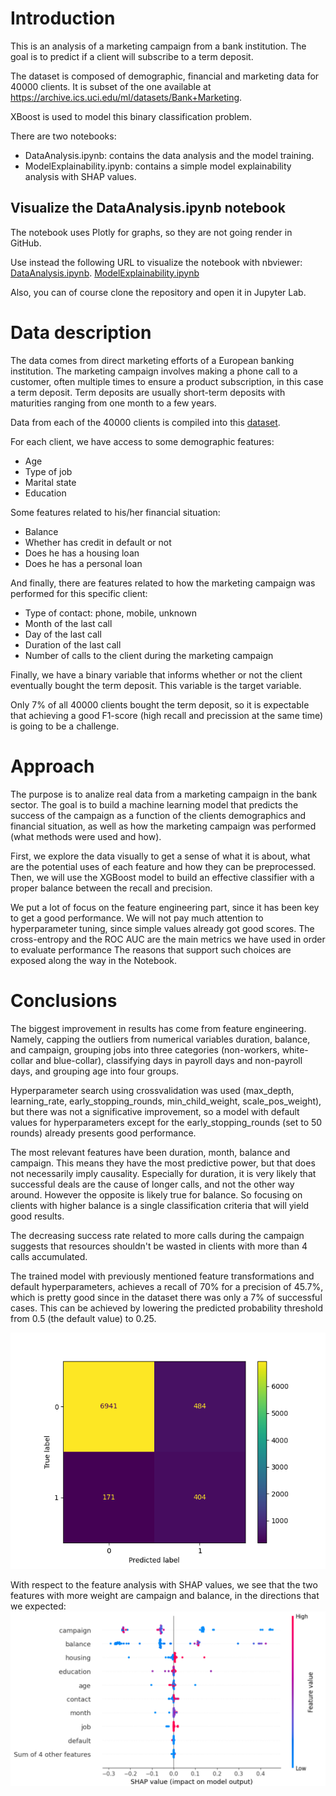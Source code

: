 # Introduction
This is an analysis of a marketing campaign from a bank institution. The goal is to predict if a client will subscribe to a term deposit.

The dataset is composed of demographic, financial and marketing data for 40000 clients. It is subset of the one available at https://archive.ics.uci.edu/ml/datasets/Bank+Marketing.

XBoost is used to model this binary classification problem.

There are two notebooks:
- DataAnalysis.ipynb: contains the data analysis and the model training.
- ModelExplainability.ipynb: contains a simple model explainability analysis with SHAP values.


## Visualize the DataAnalysis.ipynb notebook

The notebook uses Plotly for graphs, so they are not going render in GitHub.

Use instead the following URL to visualize the notebook with nbviewer:
[DataAnalysis.ipynb](https://nbviewer.org/github/rubchume/BankMarketingCampaignXGBoostModeling/blob/main/DataAnalysis.ipynb).
[ModelExplainability.ipynb](https://nbviewer.org/github/rubchume/BankMarketingCampaignXGBoostModeling/blob/main/ModelExplainability.ipynb)

Also, you can of course clone the repository and open it in Jupyter Lab.

# Data description
The data comes from direct marketing efforts of a European banking institution. The marketing campaign involves making a phone call to a customer, often multiple times to ensure a product subscription, in this case a term deposit. Term deposits are usually short-term deposits with maturities ranging from one month to a few years.

Data from each of the 40000 clients is compiled into this [dataset](https://archive.ics.uci.edu/dataset/222/bank+marketing).

For each client, we have access to some demographic features:
- Age
- Type of job
- Marital state
- Education

Some features related to his/her financial situation:
- Balance
- Whether has credit in default or not
- Does he has a housing loan
- Does he has a personal loan

And finally, there are features related to how the marketing campaign was performed for this specific client:
- Type of contact: phone, mobile, unknown
- Month of the last call
- Day of the last call
- Duration of the last call
- Number of calls to the client during the marketing campaign

Finally, we have a binary variable that informs whether or not the client eventually bought the term deposit. This variable is the target variable.

Only 7% of all 40000 clients bought the term deposit, so it is expectable that achieving a good F1-score (high recall and precission at the same time) is going to be a challenge.

# Approach
The purpose is to analize real data from a marketing campaign in the bank sector. The goal is to build a machine learning model that predicts the success of the campaign as a function of the clients demographics and financial situation, as well as how the marketing campaign was performed (what methods were used and how).

First, we explore the data visually to get a sense of what it is about, what are the potential uses of each feature and how they can be preprocessed. Then, we will use the XGBoost model to build an effective classifier with a proper balance between the recall and precision.

We put a lot of focus on the feature engineering part, since it has been key to get a good performance. We will not pay much attention to hyperparameter tuning, since simple values already got good scores. The cross-entropy and the ROC AUC are the main metrics we have used in order to evaluate performance The reasons that support such choices are exposed along the way in the Notebook.

# Conclusions

The biggest improvement in results has come from feature engineering. Namely, capping the outliers from numerical variables duration, balance, and campaign, grouping jobs into three categories (non-workers, white-collar and blue-collar), classifying days in payroll days and non-payroll days, and grouping age into four groups.

Hyperparameter search using crossvalidation was used (max_depth, learning_rate, early_stopping_rounds, min_child_weight, scale_pos_weight), but there was not a significative improvement, so a model with default values for hyperparameters except for the early_stopping_rounds (set to 50 rounds) already presents good performance.

The most relevant features have been duration, month, balance and campaign. This means they have the most predictive power, but that does not necessarily imply causality. Especially for duration, it is very likely that successful deals are the cause of longer calls, and not the other way around. However the opposite is likely true for balance. So focusing on clients with higher balance is a single classification criteria that will yield good results.

The decreasing success rate related to more calls during the campaign suggests that resources shouldn't be wasted in clients with more than 4 calls accumulated.

The trained model with previously mentioned feature transformations and default hyperparameters, achieves a recall of 70% for a precision of 45.7%, which is pretty good since in the dataset there was only a 7% of successful cases. This can be achieved by lowering the predicted probability threshold from 0.5 (the default value) to 0.25.

![confusion matrix](confusion_matrix.png)

With respect to the feature analysis with SHAP values, we see that the two features with more weight are campaign and balance, in the directions that we expected:
![SHAP analysis](SHAPanalysis.png)
